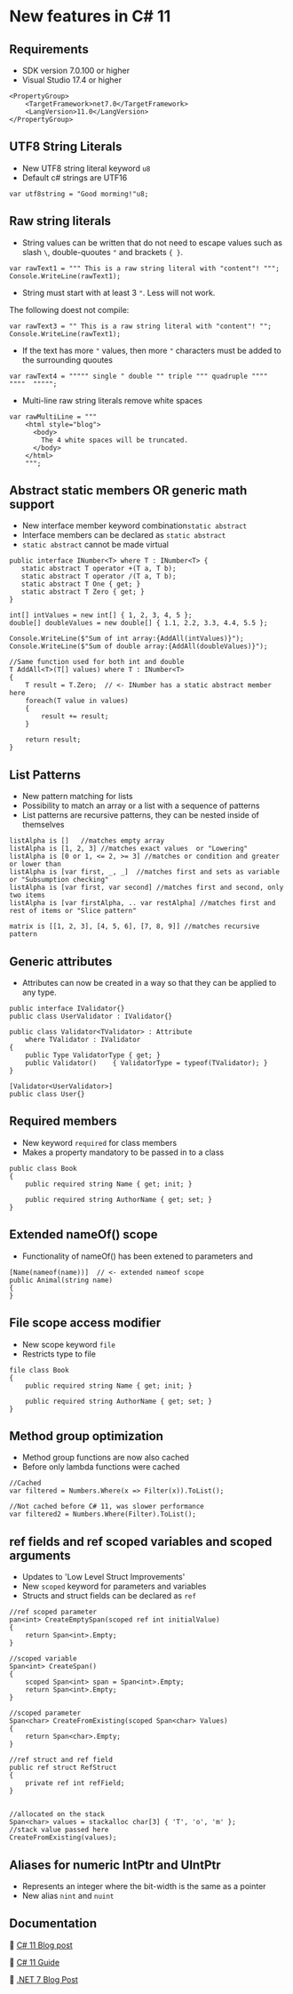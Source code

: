 # New features in C# 11

## Requirements
* SDK version 7.0.100 or higher
* Visual Studio 17.4 or higher
```
<PropertyGroup>
    <TargetFramework>net7.0</TargetFramework>
    <LangVersion>11.0</LangVersion>
</PropertyGroup>
```

## UTF8 String Literals
* New UTF8 string literal keyword `u8`
* Default c# strings are UTF16

```
var utf8string = "Good morming!"u8;
```

## Raw string literals
* String values can be written that do not need to escape values
such as slash `\`, double-quoutes `"` and brackets ```{ }```.

```
var rawText1 = """ This is a raw string literal with "content"! """;
Console.WriteLine(rawText1);
```

* String must start with at least 3 `"`. Less will not work.

The following doest not compile:
```
var rawText3 = "" This is a raw string literal with "content"! "";
Console.WriteLine(rawText1);
```

* If the text has more `"` values, then more `"` characters must be added to the surrounding quoutes
```
var rawText4 = """"" single " double "" triple """ quadruple """"  """"  """"";
```

* Multi-line raw string literals remove white spaces 
```
var rawMultiLine = """
    <html style="blog">
      <body>
        The 4 white spaces will be truncated.
      </body>
    </html>
    """;
```
## Abstract static members OR generic math support
* New interface member keyword combination`static abstract`
* Interface members can be declared as `static abstract`
* `static abstract` cannot be made virtual

```
public interface INumber<T> where T : INumber<T> {
   static abstract T operator +(T a, T b);
   static abstract T operator /(T a, T b);
   static abstract T One { get; }
   static abstract T Zero { get; }
}

int[] intValues = new int[] { 1, 2, 3, 4, 5 };
double[] doubleValues = new double[] { 1.1, 2.2, 3.3, 4.4, 5.5 };

Console.WriteLine($"Sum of int array:{AddAll(intValues)}");
Console.WriteLine($"Sum of double array:{AddAll(doubleValues)}");

//Same function used for both int and double
T AddAll<T>(T[] values) where T : INumber<T>
{
    T result = T.Zero;  // <- INumber has a static abstract member here
    foreach(T value in values)
    {
        result += result;
    }

    return result;
}
```

## List Patterns
* New pattern matching for lists
* Possibility to match an array or a list with a sequence of patterns
* List patterns are recursive patterns, they can be nested inside of themselves
```
listAlpha is []   //matches empty array
listAlpha is [1, 2, 3] //matches exact values  or "Lowering"
listAlpha is [0 or 1, <= 2, >= 3] //matches or condition and greater or lower than
listAlpha is [var first, _, _]  //matches first and sets as variable  or "Subsumption checking"
listAlpha is [var first, var second] //matches first and second, only two items
listAlpha is [var firstAlpha, .. var restAlpha] //matches first and rest of items or "Slice pattern"

matrix is [[1, 2, 3], [4, 5, 6], [7, 8, 9]] //matches recursive pattern
```

## Generic attributes
* Attributes can now be created in a way so that they can be applied to any type.
```
public interface IValidator{}
public class UserValidator : IValidator{}

public class Validator<TValidator> : Attribute
    where TValidator : IValidator
{
    public Type ValidatorType { get; }
    public Validator()    { ValidatorType = typeof(TValidator); }
}

[Validator<UserValidator>]
public class User{}
```

## Required members
* New keyword `required` for class members
* Makes a property mandatory to be passed in to a class

```
public class Book
{
    public required string Name { get; init; }

    public required string AuthorName { get; set; }
}
```

## Extended nameOf() scope
* Functionality of nameOf() has been extened to parameters and 
```
[Name(nameof(name))]  // <- extended nameof scope
public Animal(string name)
{
}
```

## File scope access modifier
* New scope keyword `file`
* Restricts type to file 

```
file class Book
{
    public required string Name { get; init; }

    public required string AuthorName { get; set; }
}
```

## Method group optimization
* Method group functions are now also cached
* Before only lambda functions were cached

```
//Cached 
var filtered = Numbers.Where(x => Filter(x)).ToList();

//Not cached before C# 11, was slower performance
var filtered2 = Numbers.Where(Filter).ToList();
```

## ref fields and ref scoped variables and scoped arguments
* Updates to 'Low Level Struct Improvements'
* New `scoped` keyword for parameters and variables
* Structs and struct fields can be declared as `ref`

```
//ref scoped parameter
pan<int> CreateEmptySpan(scoped ref int initialValue)
{
    return Span<int>.Empty;
}

//scoped variable
Span<int> CreateSpan()
{
    scoped Span<int> span = Span<int>.Empty;
    return Span<int>.Empty;
}

//scoped parameter
Span<char> CreateFromExisting(scoped Span<char> Values)
{
    return Span<char>.Empty;
}

//ref struct and ref field
public ref struct RefStruct
{
    private ref int refField;
}


//allocated on the stack
Span<char> values = stackalloc char[3] { 'T', 'o', 'm' };
//stack value passed here
CreateFromExisting(values);
```

## Aliases for numeric IntPtr and UIntPtr
* Represents an integer where the bit-width is the same as a pointer
* New alias `nint` and `nuint`


## Documentation

:link: [C# 11 Blog post](https://devblogs.microsoft.com/dotnet/welcome-to-csharp-11/)

:link: [C# 11 Guide](https://learn.microsoft.com/en-us/dotnet/csharp/whats-new/csharp-11)

:link: [.NET 7 Blog Post](https://devblogs.microsoft.com/dotnet/announcing-dotnet-7/)
